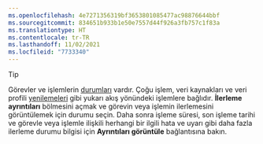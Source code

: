 ```yaml
---
ms.openlocfilehash: 4e7271356319bf3653801085477ac98876644bbf
ms.sourcegitcommit: 834651b933b1e50e7557d44f926a3fb757c1f83a
ms.translationtype: HT
ms.contentlocale: tr-TR
ms.lasthandoff: 11/02/2021
ms.locfileid: "7733340"
---
```

> [!TIP] 
> Görevler ve işlemlerin [durumları](../audience-insights/system.md#status-definitions) vardır. Çoğu işlem, veri kaynakları ve veri profili [yenilemeleri](../audience-insights/system.md#refresh-processes) gibi yukarı akış yönündeki işlemlere bağlıdır. **İlerleme ayrıntıları** bölmesini açmak ve görevin veya işlemin ilerlemesini görüntülemek için durumu seçin. Daha sonra işleme süresi, son işleme tarihi ve görevle veya işlemle ilişkili herhangi bir ilgili hata ve uyarı gibi daha fazla ilerleme durumu bilgisi için **Ayrıntıları görüntüle** bağlantısına bakın.
